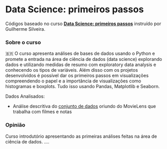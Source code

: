 # Data Science: primeiros passos

Códigos baseado no curso [**Data Science: primeiros passos**](https://cursos.alura.com.br/course/data-science-primeiros-passos) instruído por Guilherme Silveira.

### Sobre o curso

🇧🇷
O curso apresenta análises de bases de dados usando o Python e promete a entrada na área de ciência de dados (data science) explorando dados e utilizando medidas de resumo com exploratory data analysis e conhecendo os tipos de variáveis. Além disso com os projetos desenvolvidos é possível dar os primeiros passos em visualizações compreendendo o papel e a importância de visualizações como histogramas e boxplots. Tudo isso usando Pandas, Matplotlib e Seaborn.

Dados Analisados:
* Análise descritiva do [conjunto de dados](https://github.com/alura-cursos/introducao-a-data-science/tree/aula0/aula0/ml-latest-small) oriundo do MovieLens que trabalha com filmes e notas

### Opinião

Curso introdutório apresentando as primeiras análises feitas na área de ciência de dados. 
....

